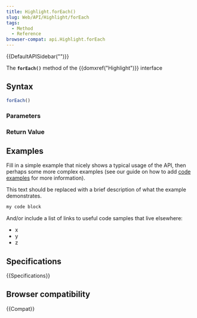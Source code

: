 ```yaml
---
title: Highlight.forEach()
slug: Web/API/Highlight/forEach
tags:
  - Method
  - Reference
browser-compat: api.Highlight.forEach
---
```

{{DefaultAPISidebar("")}}

The **`forEach()`** method of the {{domxref("Highlight")}} interface 

## Syntax

```js
forEach()
```

### Parameters



### Return Value



## Examples

Fill in a simple example that nicely shows a typical usage of the API, then perhaps some more complex examples (see our guide on how to add [code examples](/en-US/docs/MDN/Contribute/Structures/Code_examples) for more information).

This text should be replaced with a brief description of what the example demonstrates.

```js
my code block
```

And/or include a list of links to useful code samples that live elsewhere:

*   x
*   y
*   z

## Specifications

{{Specifications}}

## Browser compatibility

{{Compat}}


